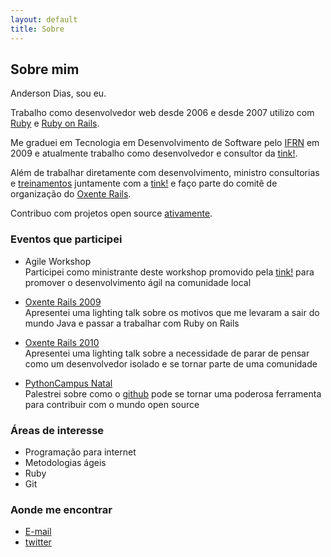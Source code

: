 ```yaml
---
layout: default
title: Sobre
---
```

Sobre mim
---------

Anderson Dias, sou eu.

Trabalho como desenvolvedor web desde 2006 e desde 2007 utilizo com [Ruby](http://ruby-lang.org) e [Ruby on Rails](http://www.rubyonrails.com/).

Me graduei em Tecnologia em Desenvolvimento de Software pelo [IFRN](http://ifrn.edu.br) em 2009 e atualmente trabalho como desenvolvedor e consultor da [tink!](http://tink.com.br).

Além de trabalhar diretamente com desenvolvimento, ministro consultorias e [treinamentos](http://tink.com.br/treinamentos) juntamente com a [tink!](http://tink.com.br) e faço parte do comitê de organização do [Oxente Rails](http://oxenterails.com).

Contribuo com projetos open source [ativamente](http://github.com/andersondias).

### Eventos que participei

- Agile Workshop  
  Participei como ministrante deste workshop promovido pela [tink!](http://tink.com.br) para promover o desenvolvimento ágil na comunidade local

- [Oxente Rails 2009](http://oxenterails.com)  
  Apresentei uma lighting talk sobre os motivos que me levaram a sair do mundo Java e passar a trabalhar com Ruby on Rails

- [Oxente Rails 2010](http://oxenterails.com)  
  Apresentei uma lighting talk sobre a necessidade de parar de pensar como um desenvolvedor isolado e se tornar parte de uma comunidade

- [PythonCampus Natal](http://rn.softwarelivre.org/pythoncampus/)  
  Palestrei sobre como o [github](http://github.com) pode se tornar uma poderosa ferramenta para contribuir com o mundo open source

### Áreas de interesse

- Programação para internet
- Metodologias ágeis
- Ruby
- Git

### Aonde me encontrar
- [E-mail](mailto:andersondaraujo@gmail.com)
- [twitter](http://twitter.com/extendsmymind)

